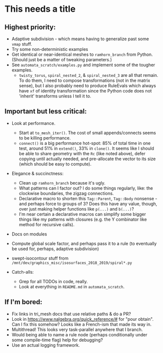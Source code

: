 # This needs a title

## Highest priority:

- Adaptive subdivision - which means having to generalize past some
  `vmap` stuff.
- Try some non-deterministic examples
- Get identical or near-identical meshes to `ramhorn_branch` from
  Python.  (Should just be a matter of tweaking parameters.)
- See `automata_scratch/examples.py` and implement some of the tougher
  examples.
  - `twisty_torus`, `spiral_nested_2`, & `spiral_nested_3` are all
    that remain.  To do them, I need to compose transformations (not
    in the matrix sense), but I also probably need to produce
    RuleEvals which always have `xf` of identity transformation since
    the Python code does not 'inherit' transforms unless I tell it to.

## Important but less critical:

- Look at performance.
  - Start at `to_mesh_iter()`. The cost of small appends/connects
    seems to be killing performance.
  - `connect()` is a big performance hot-spot: 85% of total time in
    one test, around 51% in `extend()`, 33% in `clone()`. It seems
    like I should be able to share geometry with the `Rc` (like noted
    above), defer copying until actually needed, and pre-allocate the
    vector to its size (which should be easy to compute).
- Elegance & succinctness:
  - Clean up `ramhorn_branch` because it's ugly.
  - What patterns can I factor out?  I do some things regularly, like:
    the clockwise boundaries, the zigzag connections.
  - Declarative macro to shorten this `Tag::Parent`, `Tag::Body`
    nonsense - and perhaps force to groups of 3?  Does this have any
    value, though, over just making helper functions like `p(...)` and
    `b(...)`?
  - I'm near certain a declarative macros can simplify some bigger
    things like my patterns with closures (e.g. the Y combinator like
    method for recursive calls).
- Docs on modules
- Compute global scale factor, and perhaps pass it to a rule (to
  eventually be used for, perhaps, adaptive subdivision)
- swept-isocontour stuff from
  `/mnt/dev/graphics_misc/isosurfaces_2018_2019/spiral*.py`

- Catch-alls:
  - Grep for all TODOs in code, really.
  - Look at everything in `README.md` in `automata_scratch`.

## If I'm bored:

- Fix links in tri_mesh docs that use relative paths & do a PR?
- Look in https://www.nalgebra.org/quick_reference/# for "pour
  obtain".  Can I fix this somehow?  Looks like a French-ism that made
  its way in.
- Multithread!  This looks very task-parallel anywhere that I branch.
- Would being able to name a rule node (perhaps conditionally under
  some compile-time flag) help for debugging?
- Use an actual logging framework.
